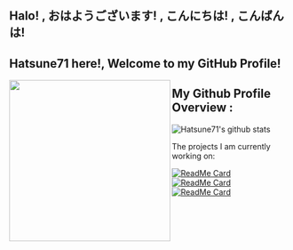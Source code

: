 ## Halo! , おはようございます! , こんにちは! , こんばんは!

## Hatsune71 here!, Welcome to my GitHub Profile!

<img align='left' src='https://raw.githubusercontent.com/Hatsune71/Hatsune71/master/miku.gif' width='290'>

## My Github Profile Overview :
![Hatsune71's github stats](https://github-readme-stats.vercel.app/api?username=Hatsune71&show_icons=true)

<div><p>The projects I am currently working on: </p></div>

[![ReadMe Card](https://github-readme-stats.vercel.app/api/pin/?username=Hatsune71&repo=device_xiaomi_ysl)](https://github.com/Hatsune71/device_xiaomi_ysl)
[![ReadMe Card](https://github-readme-stats.vercel.app/api/pin/?username=Hatsune71&repo=device_xiaomi_msm8953-common-ysl)](https://github.com/Hatsune71/device_xiaomi_msm8953-common-ysl)
[![ReadMe Card](https://github-readme-stats.vercel.app/api/pin/?username=Hatsune71&repo=vendor_xiaomi_ysl)](https://github.com/Hatsune71/vendor_xiaomi_ysl)
<br/>

